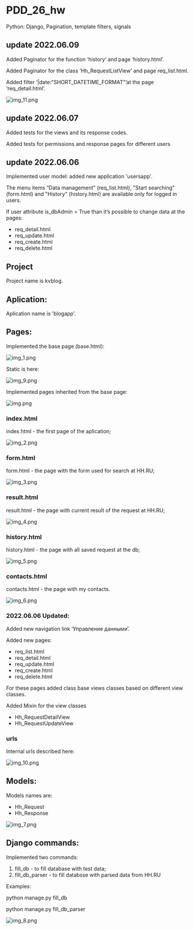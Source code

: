# PDD_26_hw
Python: Django, Pagination, template filters, signals

## update 2022.06.09
Added Paginator for the function ‘history’ and page ‘history.html’.

Added Paginator for the class ‘Hh_RequestListView’ and page req_list.html.

Added filter ‘|date:"SHORT_DATETIME_FORMAT"’at the page ‘req_detail.html’.


![img_11.png](img_11.png)

## update 2022.06.07
Added tests for the  views and its response codes.

Added tests for permissions and response pages for different users

## update 2022.06.06
Implemented user model: added new application 'usersapp'.

The menu items “Data management” (req_list.html), "Start searching" (form.html) and "History" (history.html) are available only for logged in users.

If user attribute is_dbAdmin = True than it’s possible to change data at the pages:

* req_detail.html
* req_update.html
* req_create.html
* req_delete.html

## Project
Project name is kvblog.

## Aplication:
Aplication name is 'blogapp'.

## Pages:
Implemented the base page (base.html):

![img_1.png](img_1.png)

Static is here:

![img_9.png](img_9.png)

Implemented pages inherited from the base page:

![img.png](img.png)

### index.html
index.html - the first page of the aplication;

![img_2.png](img_2.png)

### form.html
form.html - the page with the form used for search at HH.RU;

![img_3.png](img_3.png)

### result.html
result.html - the page with current result of the request at HH.RU;

![img_4.png](img_4.png)

### history.html
history.html - the page with all saved request at the db;

![img_5.png](img_5.png)

### contacts.html
contacts.html - the page with my contacts.

![img_6.png](img_6.png)

### 2022.06.06 Updated:
Added new navigation link ‘Управление данными’.

Added new pages:

* req_list.html
* req_detail.html
* req_update.html
* req_create.html
* req_delete.html

For these pages added class base views classes based on different view classes.

Added Mixin for the view classes

* Hh_RequestDetailView
* Hh_RequestUpdateView



### urls
Internal urls described here:

![img_10.png](img_10.png)

## Models:
Models names are:
* Hh_Request
* Hh_Response

![img_7.png](img_7.png)

## Django commands:
Implemented two commands:
1. fill_db - to fill database with test data;
2. fill_db_parser - to fill databsse with parsed data from HH.RU

Examples:

python manage.py fill_db

python manage.py fill_db_parser

![img_8.png](img_8.png)